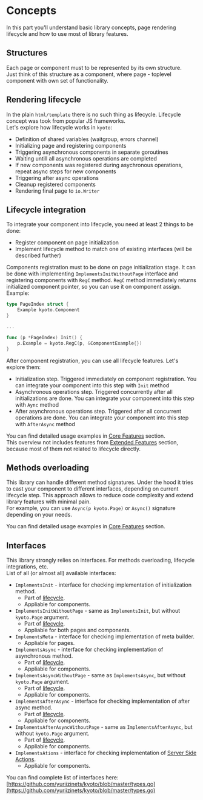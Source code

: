 # Concepts

In this part you'll understand basic library concepts, page rendering lifecycle and how to use most of library features.

## Structures

Each page or component must to be represented by its own structure.  
Just think of this structure as a component, where page - toplevel component with own set of functionality.

## Rendering lifecycle

In the plain `html/template` there is no such thing as lifecycle. Lifecycle concept was took from popular JS frameworks.  
Let's explore how lifecycle works in `kyoto`:

- Definition of shared variables (waitgroup, errors channel)
- Initializing page and registering components
- Triggering asynchronous components in separate goroutines
- Waiting untill all asynchronous operations are completed
- If new components was registered during asychronous operations, repeat async steps for new components
- Triggering after async operations
- Cleanup registered components
- Rendering final page to `io.Writer`

## Lifecycle integration

To integrate your component into lifecycle, you need at least 2 things to be done:  

- Register component on page initialization
- Implement lifecycle method to match one of existing interfaces (will be described further)

Components registration must to be done on page initialization stage. It can be done with implementing `ImplementsInitWithoutPage` interface and registering components with `RegC` method. `RegC` method immediately returns initialized component pointer, so you can use it on component assign.  
Example:

```go
type PageIndex struct {
    Example kyoto.Component
}

...

func (p *PageIndex) Init() {
    p.Example = kyoto.RegC(p, &ComponentExample{})
}
```

After component registration, you can use all lifecycle features. Let's explore them:

- Initialization step. Triggered immediately on component registration. You can integrate your component into this step with `Init` method
- Asynchronous operations step. Triggered concurrently after all initializations are done. You can integrate your component into this step with `Aync` method
- After asynchronous operations step. Triggered after all concurrent operations are done. You can integrate your component into this step with `AfterAsync` method

You can find detailed usage examples in [Core Features](/core-features) section.  
This overview not includes features from [Extended Features](/extended-features) section, because most of them not related to lifecycle directly.

## Methods overloading

This library can handle different method signatures. Under the hood it tries to cast your component to different interfaces, depending on current lifecycle step. This approach allows to reduce code complexity and extend library features with minimal pain.  
For example, you can use `Async(p kyoto.Page)` or `Async()` signature depending on your needs.  

You can find detailed usage examples in [Core Features](/core-features) section.  

## Interfaces

This library strongly relies on interfaces. For methods overloading, lifecycle integrations, etc.  
List of all (or almost all) available interfaces:

- `ImplementsInit` - interface for checking implementation of initialization method.  
  - Part of [lifecycle](/concepts/#rendering-lifecycle).  
  - Appliable for components.
- `ImplementsInitWithoutPage` - same as `ImplementsInit`, but without `kyoto.Page` argument.  
  - Part of [lifecycle](/concepts/#rendering-lifecycle).  
  - Appliable for both pages and components.
- `ImplementsMeta` - interface for checking implementation of meta builder.  
  - Appliable for pages.
- `ImplementsAsync` - interface for checking implementation of asynchronous method.  
  - Part of [lifecycle](/concepts/#rendering-lifecycle).  
  - Appliable for components.
- `ImplementsAsyncWithoutPage` - same as `ImplementsAsync`, but without `kyoto.Page` argument.  
  - Part of [lifecycle](/concepts/#rendering-lifecycle).  
  - Appliable for components.
- `ImplementsAfterAsync` - interface for checking implementation of after async method.  
  - Part of [lifecycle](/concepts/#rendering-lifecycle).  
  - Appliable for components.
- `ImplementsAfterAsyncWithoutPage` - same as `ImplementsAfterAsync`, but without `kyoto.Page` argument.  
  - Part of [lifecycle](/concepts/#rendering-lifecycle).  
  - Appliable for components.
- `ImplementsAtions` - interface for checking implementation of [Server Side Actions](/extended-features/#server-side-actions).  
  - Appliable for components.

You can find complete list of interfaces here:
[https://github.com/yuriizinets/kyoto/blob/master/types.go](https://github.com/yuriizinets/kyoto/blob/master/types.go)
